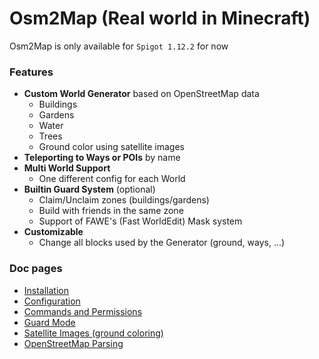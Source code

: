 # Osm2Map (Real world in Minecraft)

Osm2Map is only available for `Spigot 1.12.2` for now

### Features
- **Custom World Generator** based on OpenStreetMap data
   - Buildings
   - Gardens
   - Water
   - Trees
   - Ground color using satellite images
- **Teleporting to Ways or POIs** by name
- **Multi World Support**
   - One different config for each World
- **Builtin Guard System** (optional)
   - Claim/Unclaim zones (buildings/gardens)
   - Build with friends in the same zone
   - Support of FAWE's (Fast WorldEdit) Mask system 
- **Customizable**
   - Change all blocks used by the Generator (ground, ways, ...)

### Doc pages
- [Installation](.github/doc/INSTALL.md)
- [Configuration](.github/doc/CONFIG.md)
- [Commands and Permissions](.github/doc/COMMANDS.md)
- [Guard Mode](.github/doc/GUARD.md)
- [Satellite Images (ground coloring)](.github/doc/TILES.md)
- [OpenStreetMap Parsing](.github/doc/OSM.md)